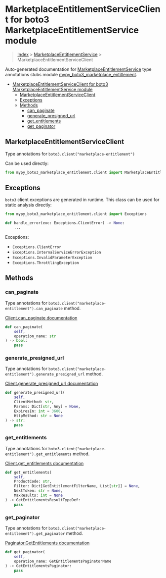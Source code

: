 # MarketplaceEntitlementServiceClient for boto3 MarketplaceEntitlementService module

> [Index](../index.md) > [MarketplaceEntitlementService](./index.md) > MarketplaceEntitlementServiceClient

Auto-generated documentation for [MarketplaceEntitlementService](https://boto3.amazonaws.com/v1/documentation/api/latest/reference/services/marketplace-entitlement.html#MarketplaceEntitlementService)
type annotations stubs module [mypy_boto3_marketplace_entitlement](https://pypi.org/project/mypy-boto3-marketplace-entitlement/).

- [MarketplaceEntitlementServiceClient for boto3 MarketplaceEntitlementService module](#marketplaceentitlementserviceclient-for-boto3-marketplaceentitlementservice-module)
  - [MarketplaceEntitlementServiceClient](#marketplaceentitlementserviceclient)
  - [Exceptions](#exceptions)
  - [Methods](#methods)
    - [can_paginate](#can_paginate)
    - [generate_presigned_url](#generate_presigned_url)
    - [get_entitlements](#get_entitlements)
    - [get_paginator](#get_paginator)

## MarketplaceEntitlementServiceClient

Type annotations for `boto3.client("marketplace-entitlement")`

Can be used directly:

```python
from mypy_boto3_marketplace_entitlement.client import MarketplaceEntitlementServiceClient
```

## Exceptions


`boto3` client exceptions are generated in runtime. This class can be used for static analysis directly:

```python
from mypy_boto3_marketplace_entitlement.client import Exceptions

def handle_error(exc: Exceptions.ClientError) -> None:
    ...
```


Exceptions:

- `Exceptions.ClientError`
- `Exceptions.InternalServiceErrorException`
- `Exceptions.InvalidParameterException`
- `Exceptions.ThrottlingException`


## Methods


### can_paginate

Type annotations for `boto3.client("marketplace-entitlement").can_paginate` method.

[Client.can_paginate documentation](https://boto3.amazonaws.com/v1/documentation/api/latest/reference/services/marketplace-entitlement.html#MarketplaceEntitlementService.Client.can_paginate)

```python
def can_paginate(
    self,
    operation_name: str
) -> bool:
    pass
```

### generate_presigned_url

Type annotations for `boto3.client("marketplace-entitlement").generate_presigned_url` method.

[Client.generate_presigned_url documentation](https://boto3.amazonaws.com/v1/documentation/api/latest/reference/services/marketplace-entitlement.html#MarketplaceEntitlementService.Client.generate_presigned_url)

```python
def generate_presigned_url(
    self,
    ClientMethod: str,
    Params: Dict[str, Any] = None,
    ExpiresIn: int = 3600,
    HttpMethod: str = None
) -> str:
    pass
```

### get_entitlements

Type annotations for `boto3.client("marketplace-entitlement").get_entitlements` method.

[Client.get_entitlements documentation](https://boto3.amazonaws.com/v1/documentation/api/latest/reference/services/marketplace-entitlement.html#MarketplaceEntitlementService.Client.get_entitlements)

```python
def get_entitlements(
    self,
    ProductCode: str,
    Filter: Dict[GetEntitlementFilterName, List[str]] = None,
    NextToken: str = None,
    MaxResults: int = None
) -> GetEntitlementsResultTypeDef:
    pass
```

### get_paginator

Type annotations for `boto3.client("marketplace-entitlement").get_paginator` method.

[Paginator.GetEntitlements documentation](https://boto3.amazonaws.com/v1/documentation/api/latest/reference/services/marketplace-entitlement.html#MarketplaceEntitlementService.Paginator.GetEntitlements)

```python
def get_paginator(
    self,
    operation_name: GetEntitlementsPaginatorName
) -> GetEntitlementsPaginator:
    pass
```
